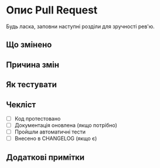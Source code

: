 # Опис Pull Request

Будь ласка, заповни наступні розділи для зручності рев'ю.

## Що змінено

<!-- Коротко опиши що було змінено -->

## Причина змін

<!-- Чому ці зміни потрібні -->

## Як тестувати

<!-- Інструкція для тестування, якщо є -->

## Чекліст

- [ ] Код протестовано
- [ ] Документація оновлена (якщо потрібно)
- [ ] Пройшли автоматичні тести
- [ ] Внесено в CHANGELOG (якщо є)

## Додаткові примітки

<!-- Додаткова інформація -->
